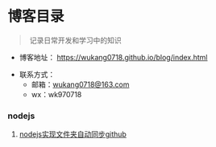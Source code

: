 # 博客目录

> ​	记录日常开发和学习中的知识



* 博客地址： https://wukang0718.github.io/blog/index.html

- 联系方式：
    - 邮箱：wukang0718@163.com
    - wx：wk970718

### nodejs

1. [nodejs实现文件夹自动同步github](https://wukang0718.github.io/blog/nodejs/nodejs实现文件夹自动同步github)